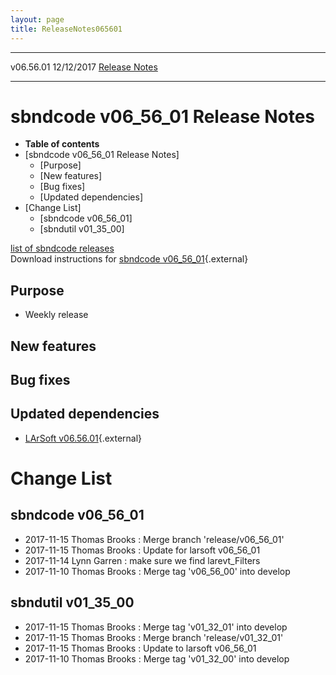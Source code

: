 ```yaml
---
layout: page
title: ReleaseNotes065601
---
```


  ----------- ------------ -- -- ------------------------------------------------------
  v06.56.01   12/12/2017         [Release Notes](ReleaseNotes065601.html)
  ----------- ------------ -- -- ------------------------------------------------------



sbndcode v06\_56\_01 Release Notes
======================================================================================

-   **Table of contents**
-   [sbndcode v06\_56\_01 Release
    Notes]
    -   [Purpose]
    -   [New features]
    -   [Bug fixes]
    -   [Updated dependencies]
-   [Change List]
    -   [sbndcode v06\_56\_01]
    -   [sbndutil v01\_35\_00]

[list of sbndcode
releases](List_of_SBND_code_releases.html)\
Download instructions for [sbndcode
v06\_56\_01](http://scisoft.fnal.gov/scisoft/bundles/sbnd/v06_56_01/sbndcode-v06_56_01.html){.external}



Purpose
----------------------------------

-   Weekly release



New features
--------------------------------------------



Bug fixes
--------------------------------------



Updated dependencies
------------------------------------------------------------

-   [LArSoft
    v06.56.01](https://cdcvs.fnal.gov/redmine/projects/larsoft/wiki/ReleaseNotes065601){.external}



Change List
==========================================



sbndcode v06\_56\_01
----------------------------------------------------------

-   2017-11-15 Thomas Brooks : Merge branch \'release/v06\_56\_01\'
-   2017-11-15 Thomas Brooks : Update for larsoft v06\_56\_01
-   2017-11-14 Lynn Garren : make sure we find larevt\_Filters
-   2017-11-10 Thomas Brooks : Merge tag \'v06\_56\_00\' into develop



sbndutil v01\_35\_00
----------------------------------------------------------

-   2017-11-15 Thomas Brooks : Merge tag \'v01\_32\_01\' into develop
-   2017-11-15 Thomas Brooks : Merge branch \'release/v01\_32\_01\'
-   2017-11-15 Thomas Brooks : Update to larsoft v06\_56\_01
-   2017-11-10 Thomas Brooks : Merge tag \'v01\_32\_00\' into develop
